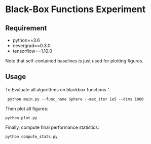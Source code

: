
# Black-Box Functions Experiment

## Requirement

- python==3.6
- nevergrad==0.3.0
- tensorflow==1.10.0

Note that self-contained baselines is just used for plotting figures.

## Usage

To Evaluate all algorithms on blackbox functions：

`` python main.py --func_name Sphere --max_iter 1e5 --dims 1000``

Then plot all figures:

``python plot.py``

Finally, compute final performance statistics:

``python compute_stats.py``